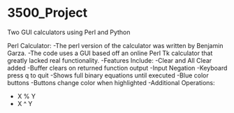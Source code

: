 # 3500_Project
Two GUI calculators using Perl and Python

Perl Calculator:
-The perl version of the calculator was written by Benjamin Garza.
-The code uses a GUI based off an online Perl Tk calculator that greatly 
lacked real functionality.
-Features Include:
  -Clear and All Clear added
  -Buffer clears on returned function output
  -Input Negation
  -Keyboard press q to quit
  -Shows full binary equations until executed
  -Blue color buttons
  -Buttons change color when highlighted
  -Additional Operations:
  -	X % Y
  -	X ^ Y

  
